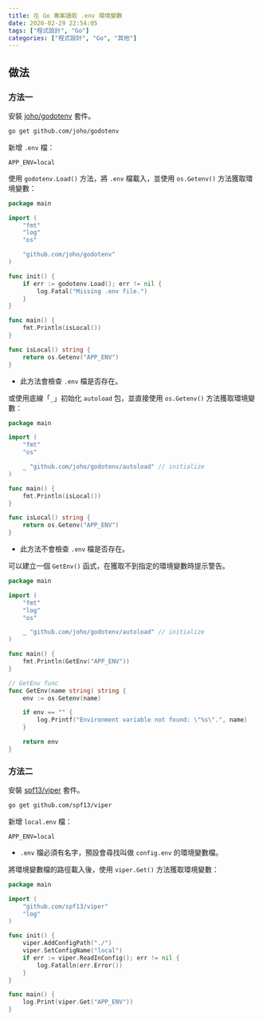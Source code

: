 ```yaml
---
title: 在 Go 專案讀取 .env 環境變數
date: 2020-02-29 22:54:05
tags: ["程式設計", "Go"]
categories: ["程式設計", "Go", "其他"]
---
```


## 做法

### 方法一

安裝 [joho/godotenv](https://github.com/joho/godotenv) 套件。

```bash
go get github.com/joho/godotenv
```

新增 `.env` 檔：

```env
APP_ENV=local
```

使用 `godotenv.Load()` 方法，將 `.env` 檔載入，並使用 `os.Getenv()` 方法獲取環境變數：

```go
package main

import (
	"fmt"
	"log"
	"os"

	"github.com/joho/godotenv"
)

func init() {
	if err := godotenv.Load(); err != nil {
		log.Fatal("Missing .env file.")
	}
}

func main() {
	fmt.Println(isLocal())
}

func isLocal() string {
	return os.Getenv("APP_ENV")
}
```

- 此方法會檢查 `.env` 檔是否存在。

或使用底線「`_`」初始化 `autoload` 包，並直接使用 `os.Getenv()` 方法獲取環境變數：

```go
package main

import (
	"fmt"
	"os"

	_ "github.com/joho/godotenv/autoload" // initialize
)

func main() {
	fmt.Println(isLocal())
}

func isLocal() string {
	return os.Getenv("APP_ENV")
}
```

- 此方法不會檢查 `.env` 檔是否存在。

可以建立一個 `GetEnv()` 函式，在獲取不到指定的環境變數時提示警告。

```go
package main

import (
	"fmt"
	"log"
	"os"

	_ "github.com/joho/godotenv/autoload" // initialize
)

func main() {
	fmt.Println(GetEnv("APP_ENV"))
}

// GetEnv func
func GetEnv(name string) string {
	env := os.Getenv(name)

	if env == "" {
		log.Printf("Environment variable not found: \"%s\".", name)
	}

	return env
}
```

### 方法二

安裝 [spf13/viper](https://github.com/spf13/viper) 套件。

```bash
go get github.com/spf13/viper
```

新增 `local.env` 檔：

```env
APP_ENV=local
```

- `.env` 檔必須有名字，預設會尋找叫做 `config.env` 的環境變數檔。

將環境變數檔的路徑載入後，使用 `viper.Get()` 方法獲取環境變數：

```go
package main

import (
	"github.com/spf13/viper"
	"log"
)

func init() {
	viper.AddConfigPath("./")
	viper.SetConfigName("local")
	if err := viper.ReadInConfig(); err != nil {
		log.Fatalln(err.Error())
	}
}

func main() {
	log.Print(viper.Get("APP_ENV"))
}
```
